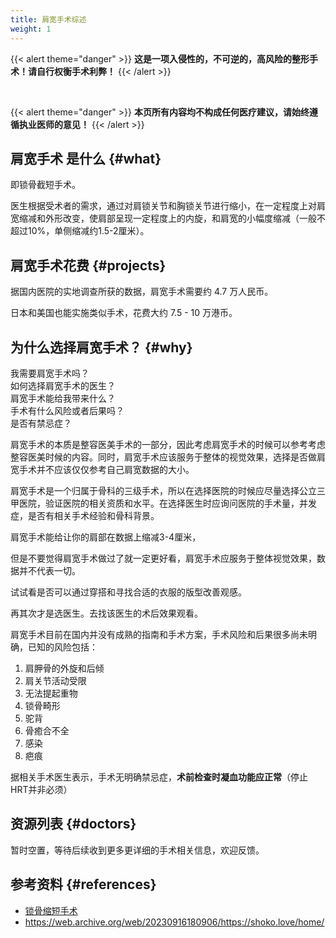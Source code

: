 ```yaml
---
title: 肩宽手术综述
weight: 1
---
```


{{< alert theme="danger" >}}
**这是一项入侵性的，不可逆的，高风险的整形手术！请自行权衡手术利弊！**
{{< /alert >}}

<p>&nbsp;</p>

{{< alert theme="danger" >}}
**本页所有内容均不构成任何医疗建议，请始终遵循执业医师的意见！**
{{< /alert >}}

## 肩宽手术 是什么 {#what}

即锁骨截短手术。  

医生根据受术者的需求，通过对肩锁关节和胸锁关节进行缩小，在一定程度上对肩宽缩减和外形改变，使肩部呈现一定程度上的内旋，和肩宽的小幅度缩减（一般不超过10%，单侧缩减约1.5-2厘米）。

## 肩宽手术花费 {#projects}

据国内医院的实地调查所获的数据，肩宽手术需要约 4.7 万人民币。

日本和美国也能实施类似手术，花费大约 7.5 - 10 万港币。

## 为什么选择肩宽手术？ {#why}

我需要肩宽手术吗？  
如何选择肩宽手术的医生？  
肩宽手术能给我带来什么？  
手术有什么风险或者后果吗？  
是否有禁忌症？  

肩宽手术的本质是整容医美手术的一部分，因此考虑肩宽手术的时候可以参考考虑整容医美时候的内容。同时，肩宽手术应该服务于整体的视觉效果，选择是否做肩宽手术并不应该仅仅参考自己肩宽数据的大小。

肩宽手术是一个归属于骨科的三级手术，所以在选择医院的时候应尽量选择公立三甲医院，验证医院的相关资质和水平。在选择医生时应询问医院的手术量，并发症，是否有相关手术经验和骨科背景。

肩宽手术能给让你的肩部在数据上缩减3-4厘米，

但是不要觉得肩宽手术做过了就一定更好看，肩宽手术应服务于整体视觉效果，数据并不代表一切。

试试看是否可以通过穿搭和寻找合适的衣服的版型改善观感。

再其次才是选医生。去找该医生的术后效果观看。

肩宽手术目前在国内并没有成熟的指南和手术方案，手术风险和后果很多尚未明确，已知的风险包括：  
1. 肩胛骨的外旋和后倾  
1. 肩关节活动受限  
1. 无法提起重物  
1. 锁骨畸形  
1. 驼背  
1. 骨癒合不全
1. 感染
1. 疤痕

据相关手术医生表示，手术无明确禁忌症，**术前检查时凝血功能应正常**（停止HRT并非必须）

## 资源列表 {#doctors}

暂时空置，等待后续收到更多更详细的手术相关信息，欢迎反馈。

## 参考资料 {#references}

- [锁骨缩短手术](<https://forum.limonnur.party/t/topic/6801>)
- <https://web.archive.org/web/20230916180906/https://shoko.love/home/>
